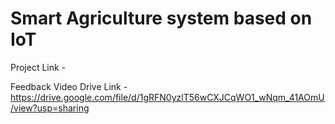 # Smart Agriculture system based on IoT


Project Link - 

Feedback Video Drive Link - https://drive.google.com/file/d/1gRFN0yzlT56wCXJCqWO1_wNqm_41AOmU/view?usp=sharing
